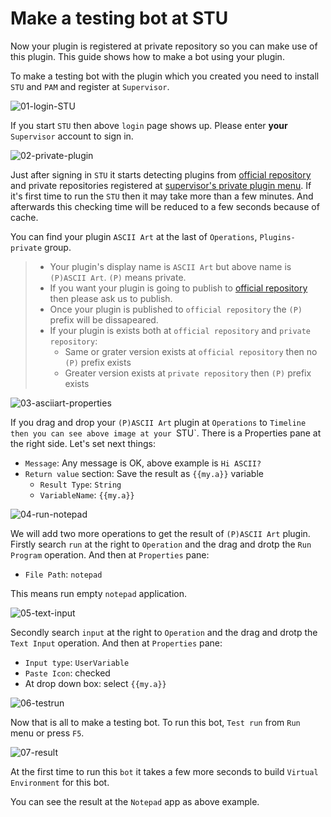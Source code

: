 # Make a testing bot at STU

Now your plugin is registered at private repository so you can make use of this plugin. This guide shows how to make a bot using your plugin.

To make a testing bot with the plugin which you created you need to install `STU` and `PAM` and register at `Supervisor`. 


![01-login-STU](https://raw.githubusercontent.com/Jerry-Chae/pot-sdk-doc/main/Captures/03-Make_Plugin_PyCharm/10-make_bot/01-login-STU.png)

If you start `STU` then above `login` page shows up. Please enter **your** `Supervisor` account to sign in.

![02-private-plugin](https://raw.githubusercontent.com/Jerry-Chae/pot-sdk-doc/main/Captures/03-Make_Plugin_PyCharm/10-make_bot/02-private-plugin.png)

Just after signing in `STU` it starts detecting plugins from [official repository](https://pypi-official.argos-labs.com) and private repositories registered at [supervisor's private plugin menu](https://rpa.argos-labs.com/#/plugin/private-plugin). If it's first time to run the `STU` then it may take more than a few minutes. And afterwards this checking time will be reduced to a few seconds because of cache. 

You can find your plugin `ASCII Art` at the last of `Operations`, `Plugins-private` group.

> * Your plugin's display name is `ASCII Art` but above name is `(P)ASCII Art`. `(P)` means private.
> * If you want your plugin is going to publish to [official repository](https://pypi-official.argos-labs.com) then please ask us to publish.
> * Once your plugin is published to `official repository` the `(P)` prefix will be dissapeared.
> * If your plugin is exists both at `official repository` and `private repository`:
>   * Same or grater version exists at `official repository` then no `(P)` prefix exists
>   * Greater version exists at `private repository` then `(P)` prefix exists

![03-asciiart-properties](https://raw.githubusercontent.com/Jerry-Chae/pot-sdk-doc/main/Captures/03-Make_Plugin_PyCharm/10-make_bot/03-asciiart-properties.png)

If you drag and drop your `(P)ASCII Art` plugin at `Operations` to `Timeline then you can see above image at your `STU`. There is a Properties pane at the right side. Let's set next things:
* `Message`: Any message is OK, above example is `Hi ASCII?`
* `Return value` section: Save the result as `{{my.a}}` variable
  * `Result Type`: `String`
  * `VariableName`: `{{my.a}}`


![04-run-notepad](https://raw.githubusercontent.com/Jerry-Chae/pot-sdk-doc/main/Captures/03-Make_Plugin_PyCharm/10-make_bot/04-run-notepad.png)

We will add two more operations to get the result of `(P)ASCII Art` plugin. 
Firstly search `run` at the right to `Operation` and the drag and drotp the `Run Program` operation.
And then at `Properties` pane:
* `File Path`: `notepad`

This means run empty `notepad` application.

![05-text-input](https://raw.githubusercontent.com/Jerry-Chae/pot-sdk-doc/main/Captures/03-Make_Plugin_PyCharm/10-make_bot/05-text-input.png)

Secondly search `input` at the right to `Operation` and the drag and drotp the `Text Input` operation.
And then at `Properties` pane:
* `Input type`: `UserVariable`
* `Paste Icon`: checked
* At drop down box: select `{{my.a}}`

![06-testrun](https://raw.githubusercontent.com/Jerry-Chae/pot-sdk-doc/main/Captures/03-Make_Plugin_PyCharm/10-make_bot/06-testrun.png)

Now that is all to make a testing bot.
To run this bot, `Test run` from `Run` menu or press `F5`.

![07-result](https://raw.githubusercontent.com/Jerry-Chae/pot-sdk-doc/main/Captures/03-Make_Plugin_PyCharm/10-make_bot/07-result.png)

At the first time to run this `bot` it takes a few more seconds to build `Virtual Environment` for this bot. 

You can see the result at the `Notepad` app as above example.
